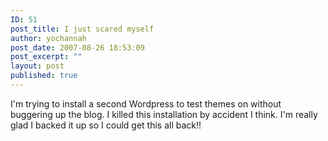 ```yaml
---
ID: 51
post_title: I just scared myself
author: yochannah
post_date: 2007-08-26 18:53:09
post_excerpt: ""
layout: post
published: true
---
```

I'm trying to install a second Wordpress to test themes on without buggering up the blog. I killed this installation by accident I think. I'm really glad I backed it up so I could get this all back!!